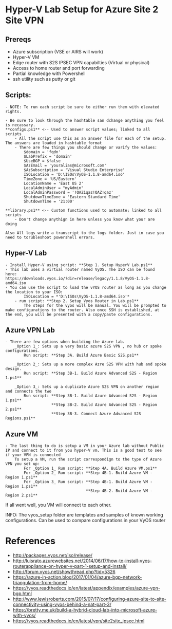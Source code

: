 # Hyper-V Lab Setup for Azure Site 2 Site VPN

## Prereqs
   - Azure subscription (VSE or AIRS will work)
   - Hyper-V VM
   - Edge router with S2S IPSEC VPN capabilties (Virtual or physical)
   - Access to home router and port forwarding
   - Partial knowledge with Powershell
   - ssh utility such as putty or git
 
## Scripts:
    - NOTE: To run each script be sure to either run them with elevated rights.
    
    - Be sure to look through the hashtable san dchange anything you feel is necassary. 
	**configs.ps1** <-- Used to answer script values; linked to all scripts
		- All the script use this as an answer file for each of the setup. The answers are loaded in hashtable format
		- There are few things you should change or varify the values:
			$domain = 'fqdn'
			$LabPrefix = 'domain'
			$UseBGP = $false
			$AzEmail = 'youralias@microsoft.com'
			$AzSubscription = 'Visual Studio Enterprise'
			ISOLocation = 'D:\ISOs\VyOS-1.1.8-amd64.iso'
			TimeZone = 'US/Eastern'
			LocationName = 'East US 2'
			LocalAdminUser = "myAdmin"
			LocalAdminPassword = '!QAZ1qaz!QAZ!qaz'
			ShutdownTimeZone = 'Eastern Standard Time'
			ShutdownTime = '21:00'
			
	**library.ps1** <-- Custom functions used to automate; linked to all scripts
		- Don't change anythign in here unless you know what your are doing

	Also All logs write a transcript to the logs folder. Just in case you need to torubleshoot powershell errors. 

## Hyper-V Lab
	- Install Hyper-V using script: **Step 1. Setup HyperV Lab.ps1**
	- This lab uses a virtual router named VyOS. The ISO can be found here:
	https://downloads.vyos.io/?dir=release/legacy/1.1.8/VyOS-1.1.8-amd64.iso
	- You can use the script to load the vYOS router as long as you change the location to your ISO:
			ISOLocation = *'D:\ISOs\VyOS-1.1.8-amd64.iso'*
		- run script: **Step 2. Setup Vyos Router in Lab.ps1**
			The steps for the vyos will be manual. You will be prompted to make configurations to the router. Also once SSH is established, at the end, you will be presented with a copy/paste configurations. 
			

## Azure VPN Lab
	- There are few options when building the Azure lab.
		_Option 1_: Sets up a very basic azure S2S VPN , no hub or spoke configurations. 
			Run script: **Step 3A. Build Azure Basic S2S.ps1**
	
		_Option 2_: Sets up a more complex Azre S2S VPN with hub and spoke design.
			Run script: **Step 3B-1. Build Azure Advanced S2S - Region 1.ps1**
			
		_Option 3_: Sets up a duplicate Azure S2S VPN on another region and connects the two
			Run script: **Step 3B-1. Build Azure Advanced S2S - Region 1.ps1**
						**Step 3B-2. Build Azure Advanced S2S - Region 2.ps1**
						**Step 3B-3. Connect Azure Advanced S2S Regions.ps1**
	
## Azure VM
	- The last thing to do is setup a VM in your Azure lab without Public IP and connect to it from you hyper-V vm. This is a good test to see if your VPN is connected
		To setup a VM, run the script correspondign to the type of Azure VPN you set up:
			For _Option 1_ Run script: **Step 4A. Build Azure VM.ps1**
			For _Option 2_ Run script: **Step 4B-1. Build Azure VM - Region 1.ps1**
			For _Option 3_ Run script: **Step 4B-1. Build Azure VM - Region 1.ps1**
									   **Step 4B-2. Build Azure VM - Region 2.ps1**
									   
									   
If all went well, you VM will connect to each other.


INFO: The vyos_setup folder are templates and samples of known working configurations. Can be used to compare configurations in your VyOS router


# References
 - http://packages.vyos.net/iso/release/
 - http://luisrato.azurewebsites.net/2014/06/17/how-to-install-vyos-routerappliance-on-hyper-v-part-1-setup-and-install/
 - http://forum.vyos.net/showthread.php?tid=5326
 - https://azure-in-action.blog/2017/01/04/azure-bgp-network-triangulation-from-home/
 - https://vyos.readthedocs.io/en/latest/appendix/examples/azure-vpn-bgp.html
 - http://www.lewisroberts.com/2015/07/17/configuring-azure-site-to-site-connectivity-using-vyos-behind-a-nat-part-3/
 - https://bretty.me.uk/build-a-hybrid-cloud-lab-into-microsoft-azure-with-vyos/
 - https://vyos.readthedocs.io/en/latest/vpn/site2site_ipsec.html

 	
	


	